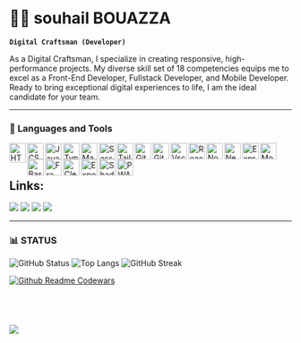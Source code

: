 # 🏄‍♂️ souhail BOUAZZA

**`Digital Craftsman (Developer)`**

As a Digital Craftsman, I specialize in creating responsive, high-performance projects. My diverse skill set of 18 competencies equips me to excel as a Front-End Developer, Fullstack Developer, and Mobile Developer. Ready to bring exceptional digital experiences to life, I am the ideal candidate for your team.




---

### 🧰 Languages and Tools
          

          
<div>
<img align="left" alt="HTML"  width="29px" height="35px" src="https://cdn.jsdelivr.net/gh/devicons/devicon@latest/icons/html5/html5-original.svg" />
<img align="left" alt="CSS" width="29px" src="https://cdn.jsdelivr.net/gh/devicons/devicon@latest/icons/css3/css3-original.svg" />
<img align="left" alt="JavaScript" width="29px" src="https://cdn.jsdelivr.net/gh/devicons/devicon/icons/javascript/javascript-plain.svg" />
<img align="left" alt="TypeScript" width="29px" src="https://cdn.jsdelivr.net/gh/devicons/devicon/icons/typescript/typescript-plain.svg" />
<img align="left" alt="Material ui" width="29px" src="https://cdn.jsdelivr.net/gh/devicons/devicon@latest/icons/materialui/materialui-plain.svg"  />
<img align="left" alt="Sass" width="29px" src="https://cdn.jsdelivr.net/gh/devicons/devicon@latest/icons/sass/sass-original.svg" />
<img align="left" alt="Tailwindcss" width="29px" src="https://cdn.jsdelivr.net/gh/devicons/devicon@latest/icons/tailwindcss/tailwindcss-original.svg"  />
<img align="left" alt="Git" width="29px" src="https://cdn.jsdelivr.net/gh/devicons/devicon/icons/git/git-original.svg" />
<img align="left" alt="GitHub" width="29px" src="https://cdn.jsdelivr.net/gh/devicons/devicon/icons/github/github-original.svg" />
<img align="left" alt="Vscode" width="29px" src="https://cdn.jsdelivr.net/gh/devicons/devicon@latest/icons/vscode/vscode-original.svg" />
<img align="left" alt="React" width="29px" src="https://cdn.jsdelivr.net/gh/devicons/devicon/icons/react/react-original.svg" />
<img align="left" alt="NodeJS" width="29px" src="https://cdn.jsdelivr.net/gh/devicons/devicon/icons/nodejs/nodejs-original.svg" />
<img align="left" alt="Nextj" width="29px" src="https://cdn.jsdelivr.net/gh/devicons/devicon@latest/icons/nextjs/nextjs-original.svg"/>
<img align="left" alt="Express" width="29px" src="https://cdn.jsdelivr.net/gh/devicons/devicon@latest/icons/express/express-original.svg"  />
<img align="left" alt="Mongoose" width="29px" src="https://cdn.jsdelivr.net/gh/devicons/devicon@latest/icons/mongoose/mongoose-original.svg"  />
<!-- <img align="left" alt="Appwrite" width="29px" src="https://cdn.jsdelivr.net/gh/devicons/devicon@latest/icons/appwrite/appwrite-original.svg" /> -->
<img align="left" alt="Bash" width="29px" src="https://cdn.jsdelivr.net/gh/devicons/devicon/icons/bash/bash-original.svg" />
<!-- <img align="left" alt="Bash" width="29px" src="https://cdn.jsdelivr.net/gh/devicons/devicon@latest/icons/figma/figma-original.svg" /> -->
<img align="left" alt="Framer motion" width="29px" src="https://firebasestorage.googleapis.com/v0/b/portfolio-admin-panel-next.appspot.com/o/skills%2Fa_6196d7ef7ad825176a90b4110461c428.webp?alt=media&token=436ca7ea-cb4b-4709-aec0-e91546b25e5a" />
<img align="left" alt="Clerk" width="29px" src="https://firebasestorage.googleapis.com/v0/b/portfolio-admin-panel-next.appspot.com/o/skills%2Fclerk-logo.webp?alt=media&token=602cf4df-85ea-469b-9a8a-f213e509e3b6" />
<img align="left" alt="Expo" width="29px" src="https://firebasestorage.googleapis.com/v0/b/portfolio-admin-panel-next.appspot.com/o/skills%2Flogo-type-a-light.png?alt=media&token=cacbf8df-73bf-4f6b-b445-cc3ddd21f1f7" />
<img align="left" alt="Shadcn-ui" width="29px" src="https://firebasestorage.googleapis.com/v0/b/portfolio-admin-panel-next.appspot.com/o/skills%2Fshadcn%20logo.png?alt=media&token=5e126031-c601-49b4-963f-b3fded9ec515" />
<img align="left" alt="PWA" width="29px" src="https://firebasestorage.googleapis.com/v0/b/portfolio-admin-panel-next.appspot.com/o/skills%2Fpwa.jpg?alt=media&token=3ceb7cdc-6808-41a0-9348-2e4a1285428b" />
          
</div>

<br/>


<br/>

## Links:


<div> 
          
<a href="https://shadow-portfolio-blue.vercel.app/" target="_blank"><img src="https://img.shields.io/badge/PORTFOLIO-000000?style=for-the-badge&logo=About.me&logoColor=white"  target="_blank"></a>
<a href="https://www.linkedin.com/in/souhail-bouazza-4a71042a7/" target="_blank" ><img src="https://img.shields.io/badge/-LinkedIn-%230077B5?style=for-the-badge&logo=linkedin&logoColor=white"  target="_blank"></a> 
<a href="https://twitter.com/Shadow_Knight_3" target="_blank"><img src="https://img.shields.io/badge/-Twitter-%231DA1F2?style=for-the-badge&logo=twitter&logoColor=white"  target="_blank"></a>
<a href="https://www.codewars.com/users/MasterSouhail"  target="_blank"><img src="https://img.shields.io/badge/Codewars-B1361E?style=for-the-badge&logo=Codewars&logoColor=white"></a>
          
</div>
    
---
### 📊 STATUS
![GitHub Status](https://github-readme-stats.vercel.app/api?username=SouhailM07&show_icons=false&theme=blue-green&hiding_specific_stats) 
![Top Langs](https://github-readme-stats.vercel.app/api/top-langs/?username=SouhailM07&layout=compact&theme=blue-green)
![GitHub Streak](https://streak-stats.demolab.com?user=SouhailM07&theme=blue-green&hiding_radius=4.5)
<!-- ![GitHub Stats](https://github-readme-stats.vercel.app/api?username=SouhailM07&show_icons=true&theme=gruvbox) -->
[![Github Readme Codewars](https://codewars-stats-ignacio-cuadra.vercel.app/?username=MasterSouhail&theme=halloween)](https://github.com/ignacio-cuadra/github-readme-codewars)
 
 &nbsp;
 &nbsp;

#

<div>
 <img src='https://github-profile-trophy.vercel.app/?username=SouhailM07&theme=algolia&row=3&column=5&margin-w=15&margin-h=15'/>
</div>
<!-- moh072850@gmail.com -->
